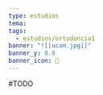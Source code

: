 ```yaml
---
type: estudios
tema: 
tags:
  - estudios/ortodoncia1
banner: "![[ucam.jpg]]"
banner_y: 0.8
banner_icon: 📕
---
```

#TODO 